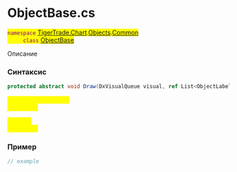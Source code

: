 
# ObjectBase.cs
<mark style="color:purple;">`namespace` [TigerTrade.Chart](../../../../../TigerTrade.Chart.md).[Objects](../../../../../TigerTrade.Chart/Objects.md).[Common](../../../../../TigerTrade.Chart/Objects/Common.md)  
&nbsp;&nbsp;&nbsp;&nbsp;&nbsp;&nbsp;&nbsp;&nbsp;&nbsp;`class` [ObjectBase](../../ObjectBase.cs.md)

Описание

### Синтаксис
```csharp
protected abstract void Draw(DxVisualQueue visual, ref List<ObjectLabelInfo> labels)
```
<mark style="color:yellow;">`visual` *`DxVisualQueue`*  
 *Описание*  
  
<mark style="color:yellow;">`List` *`ref`*  
 *Описание*  
  


### Пример  
```csharp
// example
```
                    
                    
